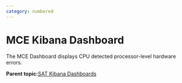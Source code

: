 ```yaml
---
category: numbered
---
```


# MCE Kibana Dashboard

The MCE Dashboard displays CPU detected processor-level hardware errors.

**Parent topic:**[SAT Kibana Dashboards](SAT_Kibana_Dashboards.md)

